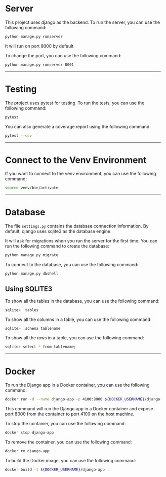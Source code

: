# Server

This project uses django as the backend. To run the server, you can use the following command:

```bash
python manage.py runserver
```

It will run on port 8000 by default.

To change the port, you can use the following command:

```bash
python manage.py runserver 8001
```

---

# Testing

The project uses pytest for testing. To run the tests, you can use the following command:

```bash
pytest 
```

You can also generate a coverage report using the following command:

```bash
pytest --cov
```

---

# Connect to the Venv Environment

If you want to connect to the venv environment, you can use the following command:

```bash
source venv/bin/activate
```

---

# Database

The file `settings.py` contains the database connection information. By default, django uses sqlite3 as the database engine.

It will ask for migrations when you run the server for the first time. You can run the following command to create the database:

```bash
python manage.py migrate
```

To connect to the database, you can use the following command:

```bash
python manage.py dbshell
```

## Using SQLITE3

To show all the tables in the database, you can use the following command:

```bash
sqlite> .tables
```

To show all the columns in a table, you can use the following command:

```bash
sqlite> .schema tablename
```

To show all the rows in a table, you can use the following command:

```bash
sqlite> select * from tablename;
```

---

# Docker

To run the Django app in a Docker container, you can use the following command:

```bash
docker run -d --name django-app -p 4100:8000 ${DOCKER_USERNAME}/django-app
```

This command will run the Django app in a Docker container and expose port 8000 from the container to port 4100 on the host machine.

To stop the container, you can use the following command:

```bash
docker stop django-app
```

To remove the container, you can use the following command:

```bash
docker rm django-app
```

To build the Docker image, you can use the following command:

```bash
docker build -t ${DOCKER_USERNAME}/django-app .
```
